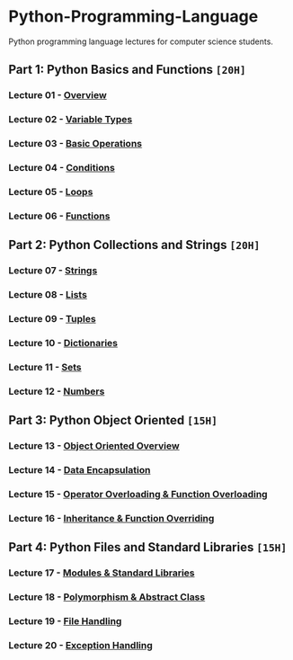 # Python-Programming-Language
Python programming language lectures for computer science students.

## Part 1: Python Basics and Functions `[20H]`

### Lecture 01 - [Overview](https://github.com/cs-MohamedAyman/Python-Programming-Language/tree/master/Lecture%2001%20-%20Overview)
### Lecture 02 - [Variable Types](https://github.com/cs-MohamedAyman/Python-Programming-Language/tree/master/Lecture%2002%20-%20Variable-Types)
### Lecture 03 - [Basic Operations](https://github.com/cs-MohamedAyman/Python-Programming-Language/tree/master/Lecture%2003%20-%20Basic-Operations)
### Lecture 04 - [Conditions](https://github.com/cs-MohamedAyman/Python-Programming-Language/tree/master/Lecture%2004%20-%20Conditions)
### Lecture 05 - [Loops](https://github.com/cs-MohamedAyman/Python-Programming-Language/tree/master/Lecture%2005%20-%20Loops)
### Lecture 06 - [Functions](https://github.com/cs-MohamedAyman/Python-Programming-Language/tree/master/Lecture%2006%20-%20Functions)

## Part 2: Python Collections and Strings `[20H]`

### Lecture 07 - [Strings](https://github.com/cs-MohamedAyman/Python-Programming-Language/tree/master/Lecture%2007%20-%20Strings)
### Lecture 08 - [Lists](https://github.com/cs-MohamedAyman/Python-Programming-Language/tree/master/Lecture%2008%20-%20Lists)
### Lecture 09 - [Tuples](https://github.com/cs-MohamedAyman/Python-Programming-Language/tree/master/Lecture%2009%20-%20Tuples)
### Lecture 10 - [Dictionaries](https://github.com/cs-MohamedAyman/Python-Programming-Language/tree/master/Lecture%2010%20-%20Dictionaries)
### Lecture 11 - [Sets](https://github.com/cs-MohamedAyman/Python-Programming-Language/tree/master/Lecture%2011%20-%20Sets)
### Lecture 12 - [Numbers](https://github.com/cs-MohamedAyman/Python-Programming-Language/tree/master/Lecture%2012%20-%20Numbers)

## Part 3: Python Object Oriented `[15H]`

### Lecture 13 - [Object Oriented Overview](https://github.com/cs-MohamedAyman/Python-Programming-Language/tree/master/Lecture%2013%20-%20Object%20Oriented%20Overview)
### Lecture 14 - [Data Encapsulation](https://github.com/cs-MohamedAyman/Python-Programming-Language/tree/master/Lecture%2014%20-%20Data%20Encapsulation)
### Lecture 15 - [Operator Overloading & Function Overloading](https://github.com/cs-MohamedAyman/Python-Programming-Language/tree/master/Lecture%2015%20-%20Operator%20Overloading%20%26%20Function%20Overloading)
### Lecture 16 - [Inheritance & Function Overriding](https://github.com/cs-MohamedAyman/Python-Programming-Language/tree/master/Lecture%2016%20-%20Inheritance%20%26%20Function%20Overriding)

## Part 4: Python Files and Standard Libraries `[15H]`

### Lecture 17 - [Modules & Standard Libraries](https://github.com/cs-MohamedAyman/Python-Programming-Language/tree/master/Lecture%2017%20-%20Modules%20%26%20Standard%20Libraries)
### Lecture 18 - [Polymorphism & Abstract Class](https://github.com/cs-MohamedAyman/Python-Programming-Language/tree/master/Lecture%2018%20-%20Polymorphism%20%26%20Abstract%20Class)
### Lecture 19 - [File Handling](https://github.com/cs-MohamedAyman/Python-Programming-Language/tree/master/Lecture%2019%20-%20File%20Handling)
### Lecture 20 - [Exception Handling](https://github.com/cs-MohamedAyman/Python-Programming-Language/tree/master/Lecture%2020%20-%20Exception%20Handling)
